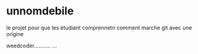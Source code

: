 # unnomdebile
le projet pour que les étudiant comprennetn comment marche git avec une origine

weedcoder........... ...
